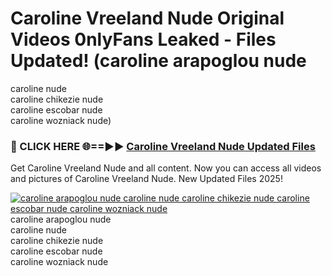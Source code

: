 # Caroline Vreeland Nude Original Videos 0nlyFans Leaked - Files Updated! (caroline arapoglou nude<br>
caroline nude<br>
caroline chikezie nude<br>
caroline escobar nude<br>
caroline wozniack nude)

<h3>🔴 CLICK HERE 🌐==►► <a href="https://tinyurl.com/2p9ay9w9" rel="nofollow">Caroline Vreeland Nude Updated Files</a></h3>

Get Caroline Vreeland Nude and all content. Now you can access all videos and pictures of Caroline Vreeland Nude. New Updated Files 2025!

[![caroline arapoglou nude<br>
caroline nude<br>
caroline chikezie nude<br>
caroline escobar nude<br>
caroline wozniack nude](https://i.imgur.com/KQgVmj3.gif)](https://tinyurl.com/2p9ay9w9)
caroline arapoglou nude<br>
caroline nude<br>
caroline chikezie nude<br>
caroline escobar nude<br>
caroline wozniack nude
